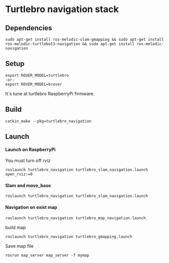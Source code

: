 # Turtlebro navigation stack

## Dependencies
```
sudo apt-get install ros-melodic-slam-gmapping && sudo apt-get install ros-melodic-turtlebot3-navigation && sudo apt-get install ros-melodic-navigation
```

## Setup

```
export ROVER_MODEL=turtlebro
-or-
export ROVER_MODEL=brover
```
It\`s tune at turtlebro RaspberryPi firmware.



## Build

```
catkin_make --pkg=turtlebro_navigation
```

## Launch

#### Launch on RaspberryPi
You must turn off rviz
```
roslaunch turtlebro_navigation turtlebro_slam_navigation.launch open_rviz:=0
```

#### Slam and move_base 
```
roslaunch turtlebro_navigation turtlebro_slam_navigation.launch
```

#### Navigation on exist map 
```
roslaunch turtlebro_navigation turtlebro_map_navigation.launch
```

build map
```
roslaunch turtlebro_navigation turtlebro_gmapping.launch
```

Save map file
```
rosrun map_server map_server -f mymap
```
